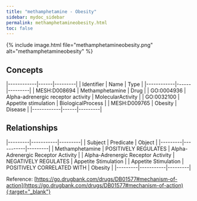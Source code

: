 ```yaml
---
title: "methamphetamine - Obesity"
sidebar: mydoc_sidebar
permalink: methamphetamineobesity.html
toc: false 
---
```


{% include image.html file="methamphetamineobesity.png" alt="methamphetamineobesity" %}

## Concepts

|------------|------|---------|
| Identifier | Name | Type    |
|------------|------|---------|
| MESH:D008694 | Methamphetamine | Drug |
| GO:0004936 | Alpha-adrenergic receptor activity | MolecularActivity |
| GO:0032100 | Appetite stimulation | BiologicalProcess |
| MESH:D009765 | Obesity | Disease |
|------------|------|---------|

## Relationships

|---------|-----------|---------|
| Subject | Predicate | Object  |
|---------|-----------|---------|
| Methamphetamine | POSITIVELY REGULATES | Alpha-Adrenergic Receptor Activity |
| Alpha-Adrenergic Receptor Activity | NEGATIVELY REGULATES | Appetite Stimulation |
| Appetite Stimulation | POSITIVELY CORRELATED WITH | Obesity |
|---------|-----------|---------|

Reference: [https://go.drugbank.com/drugs/DB01577#mechanism-of-action](https://go.drugbank.com/drugs/DB01577#mechanism-of-action){:target="_blank"}